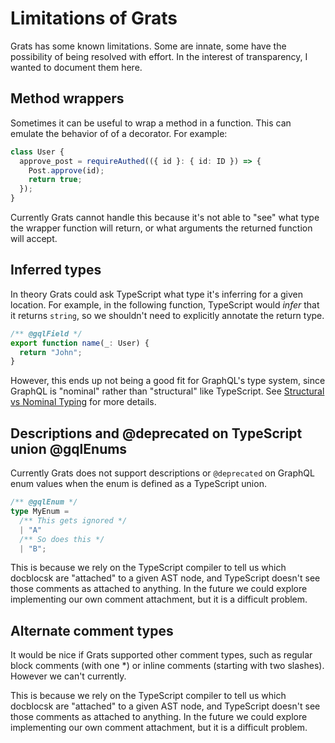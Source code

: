 # Limitations of Grats

Grats has some known limitations. Some are innate, some have the possibility of
being resolved with effort. In the interest of transparency, I wanted to
document them here.

## Method wrappers

Sometimes it can be useful to wrap a method in a function. This can emulate the
behavior of of a decorator. For example:

```typescript
class User {
  approve_post = requireAuthed(({ id }: { id: ID }) => {
    Post.approve(id);
    return true;
  });
}
```

Currently Grats cannot handle this because it's not able to "see" what type the
wrapper function will return, or what arguments the returned function will accept.

## Inferred types

In theory Grats could ask TypeScript what type it's inferring for a given
location. For example, in the following function, TypeScript would _infer_ that
it returns `string`, so we shouldn't need to explicitly annotate the return
type.

```typescript
/** @gqlField */
export function name(_: User) {
  return "John";
}
```

However, this ends up not being a good fit for GraphQL's type system, since GraphQL is "nominal" rather than "structural" like TypeScript. See [Structural vs Nominal Typing](./05-structural-vs-nominal-typing.md) for more details.

## Descriptions and @deprecated on TypeScript union @gqlEnums

Currently Grats does not support descriptions or `@deprecated` on GraphQL enum
values when the enum is defined as a TypeScript union.

```typescript
/** @gqlEnum */
type MyEnum =
  /** This gets ignored */
  | "A"
  /** So does this */
  | "B";
```

This is because we rely on the TypeScript compiler to tell us which docblocsk
are "attached" to a given AST node, and TypeScript doesn't see those comments as
attached to anything. In the future we could explore implementing our own
comment attachment, but it is a difficult problem.

## Alternate comment types

It would be nice if Grats supported other comment types, such as regular block
comments (with one \*) or inline comments (starting with two slashes). However we
can't currently.

This is because we rely on the TypeScript compiler to tell us which docblocsk
are "attached" to a given AST node, and TypeScript doesn't see those comments as
attached to anything. In the future we could explore implementing our own
comment attachment, but it is a difficult problem.
